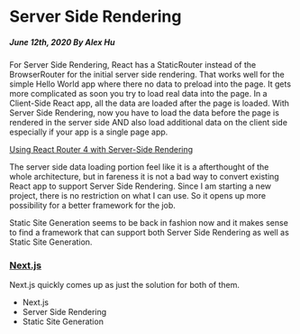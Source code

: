 # Server Side Rendering

##### June 12th, 2020 By Alex Hu

For Server Side Rendering, React has a StaticRouter instead of the BrowserRouter for the initial server side rendering.
That works well for the simple Hello World app where there no data to preload into the page. It gets more complicated as
soon you try to load real data into the page. In a Client-Side React app, all the data are loaded after the page is loaded.
With Server Side Rendering, now you have to load the data before the page is rendered in the server side AND also load
additional data on the client side especially if your app is a single page app.

[Using React Router 4 with Server-Side Rendering](https://alligator.io/react/react-router-ssr/)

The server side data loading portion feel like it is a afterthought of the whole architecture, but in fareness it is not
a bad way to convert existing React app to support Server Side Rendering. Since I am starting a new project, there is
no restriction on what I can use. So it opens up more possibility for a better framework for the job.

Static Site Generation seems to be back in fashion now and it makes sense to find a framework that can support both
Server Side Rendering as well as Static Site Generation.

### [Next.js](https://nextjs.org/)

Next.js quickly comes up as just the solution for both of them.

 - Next.js
 - Server Side Rendering
 - Static Site Generation
